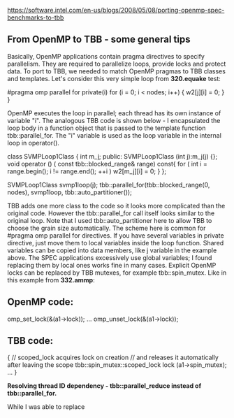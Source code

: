 
https://software.intel.com/en-us/blogs/2008/05/08/porting-openmp-spec-benchmarks-to-tbb


From OpenMP to TBB - some general tips
---------------------------------------

Basically, OpenMP applications contain pragma directives to specify parallelism. They are required to parallelize loops, provide locks and protect data. To port to TBB, we needed to match OpenMP pragmas to TBB classes and templates. Let's consider this very simple loop from **320.equake** test:

#pragma omp parallel for private(i)
    for (i = 0; i < nodes; i++) {
      w2[j][i] = 0;
    }
 }


OpenMP executes the loop in parallel; each thread has its own instance of variable "i". The analogous TBB code is shown below - I encapsulated the loop body in a function object that is passed to the template function tbb::parallel_for. The "i" variable is used as the loop variable in the internal loop in operator().
 
class SVMPLoop1Class
{
    int m_j;
public:
    SVMPLoop1Class (int j):m_j(j) {};
    void operator () ( const tbb::blocked_range<int>& range) const{
        for ( int i = range.begin(); i != range.end(); ++i )
            w2[m_j][i] = 0;
    }
};

SVMPLoop1Class svmp1loop(j);
tbb::parallel_for(tbb::blocked_range<int>(0, nodes), svmp1loop, tbb::auto_partitioner());

TBB adds one more class to the code so it looks more complicated than the original code.  However the tbb::parallel_for call itself looks similar to the original loop. Note that I used tbb::auto_partitioner here to allow TBB to choose the grain size automatically.
The scheme here is common for  #pragma omp parallel for directives. If you have several variables in private directive, just move them to local variables inside the loop function. Shared variables can be copied into data members, like j variable in the example above. The SPEC applications excessively use global variables; I found replacing them by local ones works fine in many cases.
Explicit OpenMP locks can be replaced by TBB mutexes, for example tbb::spin_mutex. Like in this example from **332.ammp**:

OpenMP code:
-------------


omp_set_lock(&(a1->lock));
      ...
omp_unset_lock(&(a1->lock));


TBB code:
------------

{
      // scoped_lock acquires lock on creation
      // and releases it automatically after leaving the scope
      tbb::spin_mutex::scoped_lock lock (a1->spin_mutex);
      ...
}


**Resolving thread ID dependency - tbb::parallel_reduce instead of tbb::parallel_for.**

While I was able to replace 





